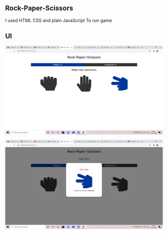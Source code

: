 ## Rock-Paper-Scissors

I used HTML CSS and plain JavaScript To run game
## UI

![](images/GameUI.png)

![](images/GameEndUI.png)
